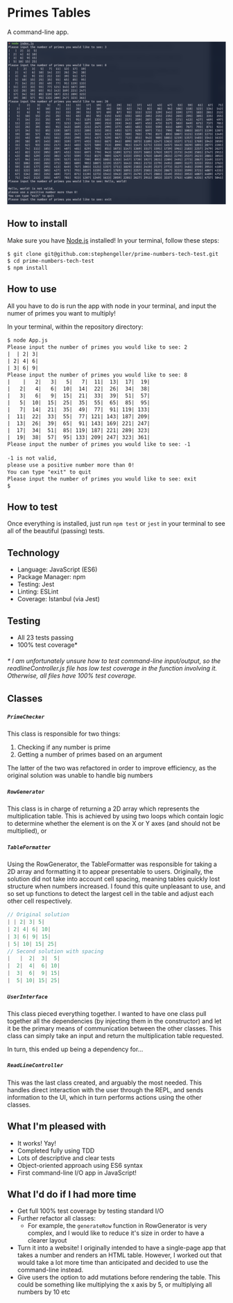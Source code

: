 # Primes Tables

A command-line app.

![picture](./img/primes-test.png)

## How to install

Make sure you have [Node.js](https://nodejs.org/en/) installed! In your
terminal, follow these steps:

```
$ git clone git@github.com:stephengeller/prime-numbers-tech-test.git
$ cd prime-numbers-tech-test
$ npm install
```

## How to use

All you have to do is run the app with node in your terminal, and input the
numer of primes you want to multiply!

In your terminal, within the repository directory:

```
$ node App.js
Please input the number of primes you would like to see: 2
|  | 2| 3|
| 2| 4| 6|
| 3| 6| 9|
Please input the number of primes you would like to see: 8
|    |   2|   3|   5|   7|  11|  13|  17|  19|
|   2|   4|   6|  10|  14|  22|  26|  34|  38|
|   3|   6|   9|  15|  21|  33|  39|  51|  57|
|   5|  10|  15|  25|  35|  55|  65|  85|  95|
|   7|  14|  21|  35|  49|  77|  91| 119| 133|
|  11|  22|  33|  55|  77| 121| 143| 187| 209|
|  13|  26|  39|  65|  91| 143| 169| 221| 247|
|  17|  34|  51|  85| 119| 187| 221| 289| 323|
|  19|  38|  57|  95| 133| 209| 247| 323| 361|
Please input the number of primes you would like to see: -1

-1 is not valid,
please use a positive number more than 0!
You can type "exit" to quit
Please input the number of primes you would like to see: exit
$
```

## How to test

Once everything is installed, just run `npm test` or `jest` in your terminal to
see all of the beautiful (passing) tests.

## Technology

* Language: JavaScript (ES6)
* Package Manager: npm
* Testing: Jest
* Linting: ESLint
* Coverage: Istanbul (via Jest)

## Testing

* All 23 tests passing
* 100% test coverage\*

###### \* I am unfortunately unsure how to test command-line input/output, so the readlineController.js file has low test coverage in the function involving it. Otherwise, all files have 100% test coverage.

## Classes

##### `PrimeChecker`

This class is responsible for two things:

1. Checking if any number is prime
2. Getting a number of primes based on an argument

The latter of the two was refactored in order to improve efficiency, as the
original solution was unable to handle big numbers

##### `RowGenerator`

This class is in charge of returning a 2D array which represents the
multiplication table. This is achieved by using two loops which contain logic to
determine whether the element is on the X or Y axes (and should not be
multiplied), or

##### `TableFormatter`

Using the RowGenerator, the TableFormatter was responsible for taking a 2D array
and formatting it to appear presentable to users. Originally, the solution did
not take into account cell spacing, meaning tables quickly lost structure when
numbers increased. I found this quite unpleasant to use, and so set up functions
to detect the largest cell in the table and adjust each other cell respectively.

```JavaScript
// Original solution
| | 2| 3| 5|
| 2| 4| 6| 10|
| 3| 6| 9| 15|
| 5| 10| 15| 25|
// Second solution with spacing
|   |  2|  3|  5|
|  2|  4|  6| 10|
|  3|  6|  9| 15|
|  5| 10| 15| 25|
```

##### `UserInterface`

This class pieced everything together. I wanted to have one class pull together
all the dependencies (by injecting them in the constructor) and let it be the
primary means of communication between the other classes. This class can simply
take an input and return the multiplication table requested.

In turn, this ended up being a dependency for...

##### `ReadLineController`

This was the last class created, and arguably the most needed. This handles
direct interaction with the user through the REPL, and sends information to the
UI, which in turn performs actions using the other classes.

## What I'm pleased with

* It works! Yay!
* Completed fully using TDD
* Lots of descriptive and clear tests
* Object-oriented approach using ES6 syntax
* First command-line I/O app in JavaScript!

## What I'd do if I had more time

* Get full 100% test coverage by testing standard I/O
* Further refactor all classes:
  * For example, the `generateRow` function in RowGenerator is very complex, and
    I would like to reduce it's size in order to have a clearer layout
* Turn it into a website! I originally intended to have a single-page app that
  takes a number and renders an HTML table. However, I worked out that would
  take a lot more time than anticipated and decided to use the command-line
  instead.
* Give users the option to add mutations before rendering the table. This could
  be something like multiplying the x axis by 5, or multiplying all numbers by
  10 etc
